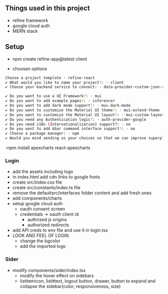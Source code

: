 ## Things used in this project

- refine framework
- google cloud auth
- MERN stack

## Setup

- npm create refine-app@latest client

- choosen options

```bash
Choose a project template · refine-react
✔ What would you like to name your project?: · client
✔ Choose your backend service to connect: · data-provider-custom-json-rest

✔ Do you want to use a UI Framework?: · mui
✔ Do you want to add example pages?: · inferencer
✔ Do you want to add dark mode support?: · mui-dark-mode
✔ Do you want to customize the Material UI theme?: · mui-extend-theme
✔ Do you want to customize the Material UI layout?: · mui-custom-layout
✔ Do you need any Authentication logic?: · auth-provider-google
✔ Do you need i18n (Internationalization) support?: · no
✔ Do you want to add kbar command interface support?: · no
✔ Choose a package manager: · npm
✔ Would you mind sending us your choices so that we can improve superplate? · yes

```

-npm install apexcharts react-apexcharts

### Login
- add the assets including logo
- in index.html add cdn links to google fonts
- create src/index.css file
- create src/constants/index.ts file
- remove the defaultsrc/interfaces folder content and add fresh ones
- add components/charts
- setup google cloud auth
    - oauth consent screen
    - credentials -> oauth client id
        - authrized js origins
        - authorized redirects 
- add API creds to env file and use it in login.tsx
- LOOK AND FEEL OF LOGIN
    - change the bgcolor
    - add the imported logo

### Sider
- modify components/sider/index.tsx
    - modify the hover effect on sidebars
    - listitemicon, listittext, logout button, drawer, button to expand and collapse the sidebar(color, responsiveness, size)



